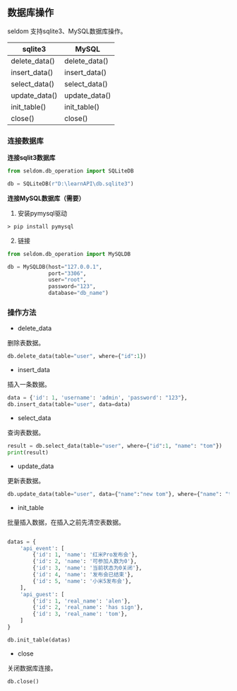 ## 数据库操作

seldom 支持sqlite3、MySQL数据库操作。

|  sqlite3   | MySQL  |
|  ----  | ----  |
| delete_data()  | delete_data() |
| insert_data()  | insert_data() |
| select_data()  | select_data() |
| update_data()  | update_data() |
| init_table()  | init_table() |
| close()  | close() |

### 连接数据库

__连接sqlit3数据库__

```py
from seldom.db_operation import SQLiteDB

db = SQLiteDB(r"D:\learnAPI\db.sqlite3")
```

__连接MySQL数据库（需要）__

1. 安装pymysql驱动

```shell
> pip install pymysql
```

2. 链接
```py
from seldom.db_operation import MySQLDB

db = MySQLDB(host="127.0.0.1", 
             port="3306", 
             user="root", 
             password="123", 
             database="db_name")
```

### 操作方法

* delete_data

删除表数据。

```py
db.delete_data(table="user", where={"id":1})
```

* insert_data

插入一条数据。

```py
data = {'id': 1, 'username': 'admin', 'password': "123"},
db.insert_data(table="user", data=data)
```

* select_data

查询表数据。

```py
result = db.select_data(table="user", where={"id":1, "name": "tom"})
print(result)
```

* update_data

更新表数据。

```py
db.update_data(table="user", data={"name":"new tom"}, where={"name": "tom"})
```


* init_table

批量插入数据，在插入之前先清空表数据。

```py

datas = {
    'api_event': [
        {'id': 1, 'name': '红米Pro发布会'},
        {'id': 2, 'name': '可参加人数为0'},
        {'id': 3, 'name': '当前状态为0关闭'},
        {'id': 4, 'name': '发布会已结束'},
        {'id': 5, 'name': '小米5发布会'},
    ],
    'api_guest': [
        {'id': 1, 'real_name': 'alen'},
        {'id': 2, 'real_name': 'has sign'},
        {'id': 3, 'real_name': 'tom'},
    ]
}

db.init_table(datas)
```

* close

关闭数据库连接。

```py
db.close()
```